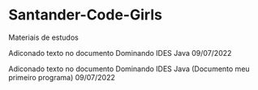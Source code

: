 # Santander-Code-Girls

Materiais de estudos

Adiconado texto no documento Dominando IDES Java 09/07/2022

Adiconado texto no documento Dominando IDES Java (Documento meu primeiro programa) 09/07/2022
